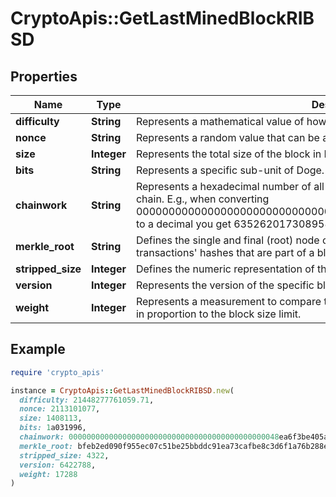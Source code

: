 # CryptoApis::GetLastMinedBlockRIBSD

## Properties

| Name | Type | Description | Notes |
| ---- | ---- | ----------- | ----- |
| **difficulty** | **String** | Represents a mathematical value of how hard it is to find a valid hash for this block. |  |
| **nonce** | **String** | Represents a random value that can be adjusted to satisfy the proof of work |  |
| **size** | **Integer** | Represents the total size of the block in Bytes. |  |
| **bits** | **String** | Represents a specific sub-unit of Doge. Bits have two-decimal precision. |  |
| **chainwork** | **String** | Represents a hexadecimal number of all the hashes necessary to produce the current chain. E.g., when converting 0000000000000000000000000000000000000000000086859f7a841475b236fd to a decimal you get 635262017308958427068157 hashes, or 635262 exahashes. |  |
| **merkle_root** | **String** | Defines the single and final (root) node of a Merkle tree. It is the combined hash of all transactions&#39; hashes that are part of a blockchain block. |  |
| **stripped_size** | **Integer** | Defines the numeric representation of the block size excluding the witness data. |  |
| **version** | **Integer** | Represents the version of the specific block on the blockchain. |  |
| **weight** | **Integer** | Represents a measurement to compare the size of different transactions to each other in proportion to the block size limit. |  |

## Example

```ruby
require 'crypto_apis'

instance = CryptoApis::GetLastMinedBlockRIBSD.new(
  difficulty: 21448277761059.71,
  nonce: 2113101077,
  size: 1408113,
  bits: 1a031996,
  chainwork: 00000000000000000000000000000000000000000000048ea6f3be405ae0a819,
  merkle_root: bfeb2ed090f955ec07c51be25bbddc91ea73cafbe8c3d6f1a76b288e70b19df6,
  stripped_size: 4322,
  version: 6422788,
  weight: 17288
)
```

